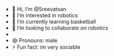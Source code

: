 - 👋 Hi, I’m @5reevatsan
- 👀 I’m interested in robotics
- 🌱 I’m currently learning basketball
- 💞️ I’m looking to collaborate on robotics
-
- 😄 Pronouns: male
- ⚡ Fun fact: im very sociable

<!---
5reevatsan/5reevatsan is a ✨ special ✨ repository because its `README.md` (this file) appears on your GitHub profile.
You can click the Preview link to take a look at your changes.
--->
